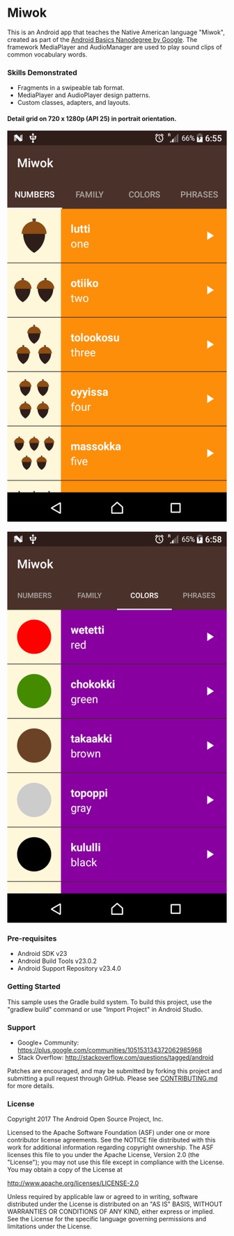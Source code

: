 # Miwok

This is an Android app that teaches the Native American language "Miwok", created as part of the [Android Basics Nanodegree by Google](https://www.udacity.com/course/android-basics-nanodegree-by-google--nd803). The framework MediaPlayer and AudioManager are used to play sound clips of common vocabulary words.

### Skills Demonstrated

- Fragments in a swipeable tab format.
- MediaPlayer and AudioPlayer design patterns.
- Custom classes, adapters, and layouts.

#### Detail grid on 720 x 1280p (API 25) in portrait orientation.
#### ![](demo/phone_1.png)
#### ![](demo/phone_2.png)

### Pre-requisites

- Android SDK v23
- Android Build Tools v23.0.2
- Android Support Repository v23.4.0

### Getting Started

This sample uses the Gradle build system. To build this project, use the "gradlew build" command or use "Import Project" in Android Studio.

### Support

- Google+ Community: https://plus.google.com/communities/105153134372062985968
- Stack Overflow: http://stackoverflow.com/questions/tagged/android

Patches are encouraged, and may be submitted by forking this project and submitting a pull request through GitHub. Please see [CONTRIBUTING.md](CONTRIBUTING.md) for more details.

### License

Copyright 2017 The Android Open Source Project, Inc.

Licensed to the Apache Software Foundation (ASF) under one or more contributor license agreements. See the NOTICE file distributed with this work for additional information regarding copyright ownership. The ASF licenses this file to you under the Apache License, Version 2.0 (the "License"); you may not use this file except in compliance with the License. You may obtain a copy of the License at

http://www.apache.org/licenses/LICENSE-2.0

Unless required by applicable law or agreed to in writing, software distributed under the License is distributed on an "AS IS" BASIS, WITHOUT WARRANTIES OR CONDITIONS OF ANY KIND, either express or implied. See the License for the specific language governing permissions and limitations under the License.
